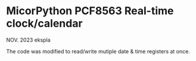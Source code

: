 MicorPython PCF8563 Real-time clock/calendar
======================================

NOV. 2023 ekspla


The code was modified to read/write mutiple date & time registers at once.
